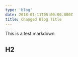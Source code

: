 ```yaml
---
type: 'blog'
date: 2018-01-11T05:00:00.000Z
title: Changed Blog Title
---
```


This is a test markdown

## H2
